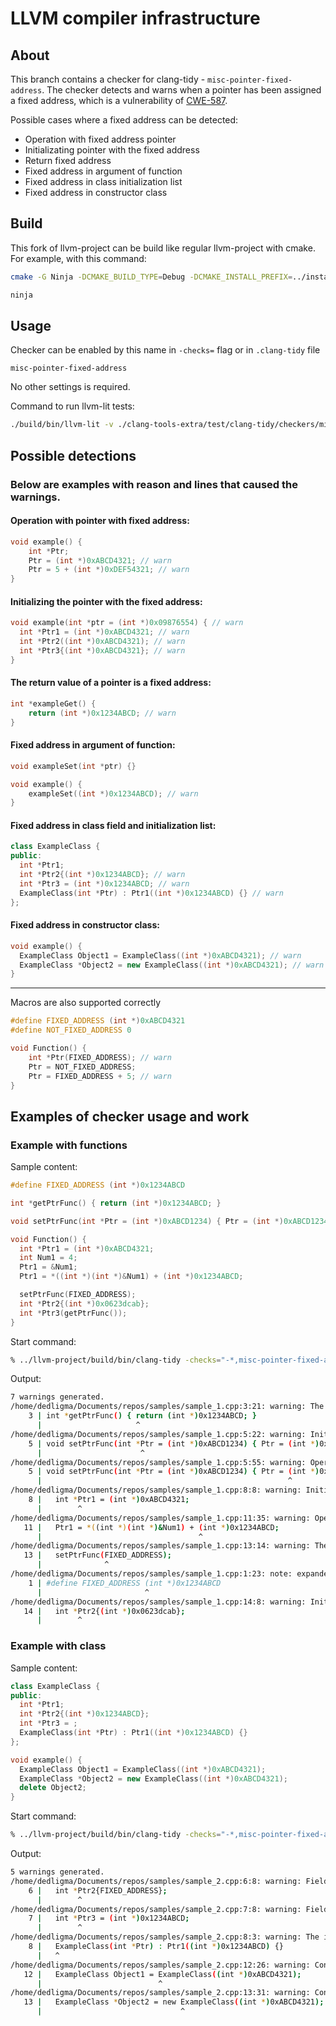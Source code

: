 # LLVM compiler infrastructure

## About

This branch contains a checker for clang-tidy - `misc-pointer-fixed-address`. The checker detects and warns when a pointer has been assigned a fixed address, which is a vulnerability of [CWE-587](https://cwe.mitre.org/data/definitions/587.html).

Possible cases where a fixed address can be detected:

- Operation with fixed address pointer
- Initializating pointer with the fixed address
- Return fixed address
- Fixed address in argument of function
- Fixed address in class initialization list
- Fixed address in constructor class

## Build

This fork of llvm-project can be build like regular llvm-project with cmake. For example, with this command:

```bash
cmake -G Ninja -DCMAKE_BUILD_TYPE=Debug -DCMAKE_INSTALL_PREFIX=../install -DLLVM_TARGETS_TO_BUILD="X86" -DLLVM_ENABLE_PROJECTS="clang;clang-tools-extra" -DLLVM_USE_SPLIT_DWARF=ON -DBUILD_SHARED_LIBS=ON ../llvm

ninja
```

## Usage

Checker can be enabled by this name in `-checks=` flag or in `.clang-tidy` file

```
misc-pointer-fixed-address
```

No other settings is required.

Command to run llvm-lit tests:

```bash
./build/bin/llvm-lit -v ./clang-tools-extra/test/clang-tidy/checkers/misc/pointer-fixed-address.cpp
```

## Possible detections

### Below are examples with reason and lines that caused the warnings.

#### Operation with pointer with fixed address:

```cpp
void example() {
    int *Ptr;
    Ptr = (int *)0xABCD4321; // warn
    Ptr = 5 + (int *)0xDEF54321; // warn
}
```

#### Initializing the pointer with the fixed address:

```cpp
void example(int *ptr = (int *)0x09876554) { // warn
  int *Ptr1 = (int *)0xABCD4321; // warn
  int *Ptr2((int *)0xABCD4321); // warn
  int *Ptr3{(int *)0xABCD4321}; // warn
}
```

#### The return value of a pointer is a fixed address:

```cpp
int *exampleGet() {
    return (int *)0x1234ABCD; // warn
}
```

#### Fixed address in argument of function:

```cpp
void exampleSet(int *ptr) {}

void example() {
    exampleSet((int *)0x1234ABCD); // warn
}
```

#### Fixed address in class field and initialization list:

```cpp
class ExampleClass {
public:
  int *Ptr1;
  int *Ptr2{(int *)0x1234ABCD}; // warn
  int *Ptr3 = (int *)0x1234ABCD; // warn
  ExampleClass(int *Ptr) : Ptr1((int *)0x1234ABCD) {} // warn
};
```

#### Fixed address in constructor class:

```cpp
void example() {
  ExampleClass Object1 = ExampleClass((int *)0xABCD4321); // warn
  ExampleClass *Object2 = new ExampleClass((int *)0xABCD4321); // warn
}
```

---

Macros are also supported correctly

```cpp
#define FIXED_ADDRESS (int *)0xABCD4321
#define NOT_FIXED_ADDRESS 0

void Function() {
    int *Ptr(FIXED_ADDRESS); // warn
    Ptr = NOT_FIXED_ADDRESS;
    Ptr = FIXED_ADDRESS + 5; // warn
}
```

## Examples of checker usage and work

### Example with functions

Sample content:

```cpp
#define FIXED_ADDRESS (int *)0x1234ABCD

int *getPtrFunc() { return (int *)0x1234ABCD; }

void setPtrFunc(int *Ptr = (int *)0xABCD1234) { Ptr = (int *)0xABCD1234; }

void Function() {
  int *Ptr1 = (int *)0xABCD4321;
  int Num1 = 4;
  Ptr1 = &Num1;
  Ptr1 = *((int *)(int *)&Num1) + (int *)0x1234ABCD;

  setPtrFunc(FIXED_ADDRESS);
  int *Ptr2{(int *)0x0623dcab};
  int *Ptr3(getPtrFunc());
}

```

Start command:

```bash
% ../llvm-project/build/bin/clang-tidy -checks="-*,misc-pointer-fixed-address" ./sample_1.cpp --
```

Output:

```bash
7 warnings generated.
/home/dedligma/Documents/repos/samples/sample_1.cpp:3:21: warning: The return value of a pointer is a fixed address [misc-pointer-fixed-address]
    3 | int *getPtrFunc() { return (int *)0x1234ABCD; }
      |                     ^
/home/dedligma/Documents/repos/samples/sample_1.cpp:5:22: warning: Initializing the pointer with the fixed address [misc-pointer-fixed-address]
    5 | void setPtrFunc(int *Ptr = (int *)0xABCD1234) { Ptr = (int *)0xABCD1234; }
      |                      ^
/home/dedligma/Documents/repos/samples/sample_1.cpp:5:55: warning: Operation with pointer with fixed address [misc-pointer-fixed-address]
    5 | void setPtrFunc(int *Ptr = (int *)0xABCD1234) { Ptr = (int *)0xABCD1234; }
      |                                                       ^
/home/dedligma/Documents/repos/samples/sample_1.cpp:8:8: warning: Initializing the pointer with the fixed address [misc-pointer-fixed-address]
    8 |   int *Ptr1 = (int *)0xABCD4321;
      |        ^
/home/dedligma/Documents/repos/samples/sample_1.cpp:11:35: warning: Operation with pointer with fixed address [misc-pointer-fixed-address]
   11 |   Ptr1 = *((int *)(int *)&Num1) + (int *)0x1234ABCD;
      |                                   ^
/home/dedligma/Documents/repos/samples/sample_1.cpp:13:14: warning: The pointer in the argument has a fixed address [misc-pointer-fixed-address]
   13 |   setPtrFunc(FIXED_ADDRESS);
      |              ^
/home/dedligma/Documents/repos/samples/sample_1.cpp:1:23: note: expanded from macro 'FIXED_ADDRESS'
    1 | #define FIXED_ADDRESS (int *)0x1234ABCD
      |                       ^
/home/dedligma/Documents/repos/samples/sample_1.cpp:14:8: warning: Initializing the pointer with the fixed address [misc-pointer-fixed-address]
   14 |   int *Ptr2{(int *)0x0623dcab};
      |        ^

```

### Example with class

Sample content:

```cpp
class ExampleClass {
public:
  int *Ptr1;
  int *Ptr2{(int *)0x1234ABCD};
  int *Ptr3 = ;
  ExampleClass(int *Ptr) : Ptr1((int *)0x1234ABCD) {}
};

void example() {
  ExampleClass Object1 = ExampleClass((int *)0xABCD4321);
  ExampleClass *Object2 = new ExampleClass((int *)0xABCD4321);
  delete Object2;
}
```

Start command:

```bash
% ../llvm-project/build/bin/clang-tidy -checks="-*,misc-pointer-fixed-address" ./sample_2.cpp --
```

Output:

```bash
5 warnings generated.
/home/dedligma/Documents/repos/samples/sample_2.cpp:6:8: warning: Field in class has initialization with fixed address [misc-pointer-fixed-address]
    6 |   int *Ptr2{FIXED_ADDRESS};
      |        ^
/home/dedligma/Documents/repos/samples/sample_2.cpp:7:8: warning: Field in class has initialization with fixed address [misc-pointer-fixed-address]
    7 |   int *Ptr3 = (int *)0x1234ABCD;
      |        ^
/home/dedligma/Documents/repos/samples/sample_2.cpp:8:3: warning: The initialization list contains a fixed pointer address [misc-pointer-fixed-address]
    8 |   ExampleClass(int *Ptr) : Ptr1((int *)0x1234ABCD) {}
      |   ^
/home/dedligma/Documents/repos/samples/sample_2.cpp:12:26: warning: Constructor for class contains a fixed pointer address [misc-pointer-fixed-address]
   12 |   ExampleClass Object1 = ExampleClass((int *)0xABCD4321);
      |                          ^
/home/dedligma/Documents/repos/samples/sample_2.cpp:13:31: warning: Constructor for class contains a fixed pointer address [misc-pointer-fixed-address]
   13 |   ExampleClass *Object2 = new ExampleClass((int *)0xABCD4321);
      |                               ^
```
